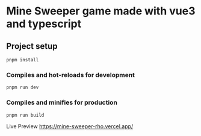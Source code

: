 # Mine Sweeper game made with vue3 and typescript

## Project setup
```
pnpm install
```

### Compiles and hot-reloads for development
```
pnpm run dev
```

### Compiles and minifies for production
```
pnpm run build
```

Live Preview https://mine-sweeper-rho.vercel.app/